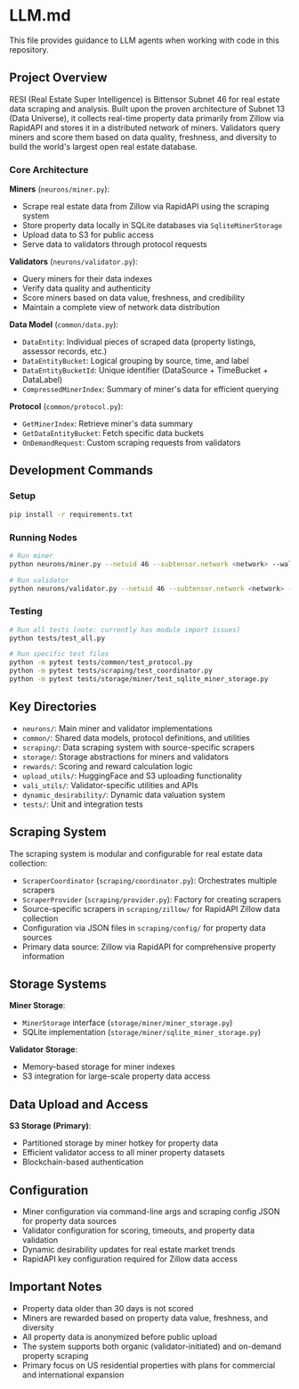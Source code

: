 # LLM.md

This file provides guidance to LLM agents when working with code in this repository.

## Project Overview

RESI (Real Estate Super Intelligence) is Bittensor Subnet 46 for real estate data scraping and analysis. Built upon the proven architecture of Subnet 13 (Data Universe), it collects real-time property data primarily from Zillow via RapidAPI and stores it in a distributed network of miners. Validators query miners and score them based on data quality, freshness, and diversity to build the world's largest open real estate database.

### Core Architecture

**Miners** (`neurons/miner.py`):
- Scrape real estate data from Zillow via RapidAPI using the scraping system
- Store property data locally in SQLite databases via `SqliteMinerStorage`
- Upload data to S3 for public access
- Serve data to validators through protocol requests

**Validators** (`neurons/validator.py`):
- Query miners for their data indexes
- Verify data quality and authenticity
- Score miners based on data value, freshness, and credibility
- Maintain a complete view of network data distribution

**Data Model** (`common/data.py`):
- `DataEntity`: Individual pieces of scraped data (property listings, assessor records, etc.)
- `DataEntityBucket`: Logical grouping by source, time, and label
- `DataEntityBucketId`: Unique identifier (DataSource + TimeBucket + DataLabel)
- `CompressedMinerIndex`: Summary of miner's data for efficient querying

**Protocol** (`common/protocol.py`):
- `GetMinerIndex`: Retrieve miner's data summary
- `GetDataEntityBucket`: Fetch specific data buckets
- `OnDemandRequest`: Custom scraping requests from validators

## Development Commands

### Setup
```bash
pip install -r requirements.txt
```

### Running Nodes
```bash
# Run miner
python neurons/miner.py --netuid 46 --subtensor.network <network> --wallet.name <wallet> --wallet.hotkey <hotkey>

# Run validator  
python neurons/validator.py --netuid 46 --subtensor.network <network> --wallet.name <wallet> --wallet.hotkey <hotkey>
```

### Testing
```bash
# Run all tests (note: currently has module import issues)
python tests/test_all.py

# Run specific test files
python -m pytest tests/common/test_protocol.py
python -m pytest tests/scraping/test_coordinator.py
python -m pytest tests/storage/miner/test_sqlite_miner_storage.py
```

## Key Directories

- `neurons/`: Main miner and validator implementations
- `common/`: Shared data models, protocol definitions, and utilities
- `scraping/`: Data scraping system with source-specific scrapers
- `storage/`: Storage abstractions for miners and validators
- `rewards/`: Scoring and reward calculation logic
- `upload_utils/`: HuggingFace and S3 uploading functionality
- `vali_utils/`: Validator-specific utilities and APIs
- `dynamic_desirability/`: Dynamic data valuation system
- `tests/`: Unit and integration tests

## Scraping System

The scraping system is modular and configurable for real estate data collection:

- `ScraperCoordinator` (`scraping/coordinator.py`): Orchestrates multiple scrapers
- `ScraperProvider` (`scraping/provider.py`): Factory for creating scrapers
- Source-specific scrapers in `scraping/zillow/` for RapidAPI Zillow data collection
- Configuration via JSON files in `scraping/config/` for property data sources
- Primary data source: Zillow via RapidAPI for comprehensive property information

## Storage Systems

**Miner Storage**:
- `MinerStorage` interface (`storage/miner/miner_storage.py`)
- SQLite implementation (`storage/miner/sqlite_miner_storage.py`)

**Validator Storage**:
- Memory-based storage for miner indexes
- S3 integration for large-scale property data access

## Data Upload and Access

**S3 Storage (Primary)**:
- Partitioned storage by miner hotkey for property data
- Efficient validator access to all miner property datasets
- Blockchain-based authentication

## Configuration

- Miner configuration via command-line args and scraping config JSON for property data sources
- Validator configuration for scoring, timeouts, and property data validation
- Dynamic desirability updates for real estate market trends
- RapidAPI key configuration required for Zillow data access

## Important Notes

- Property data older than 30 days is not scored
- Miners are rewarded based on property data value, freshness, and diversity
- All property data is anonymized before public upload
- The system supports both organic (validator-initiated) and on-demand property scraping
- Primary focus on US residential properties with plans for commercial and international expansion